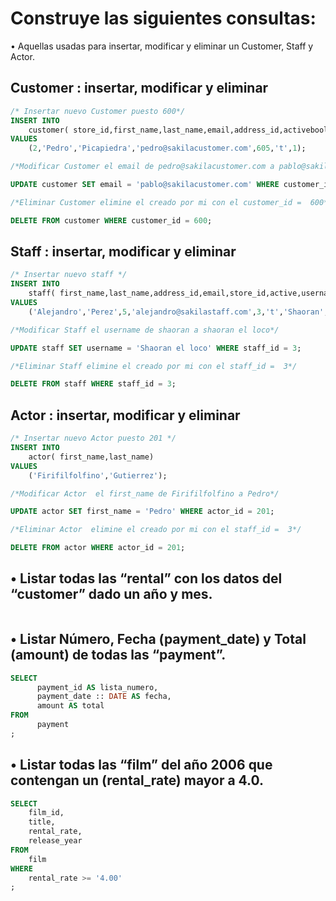 # Construye las siguientes consultas:

• Aquellas usadas para insertar, modificar y eliminar un Customer, Staff y Actor.

## Customer : insertar, modificar y eliminar

```sql
/* Insertar nuevo Customer puesto 600*/
INSERT INTO
	customer( store_id,first_name,last_name,email,address_id,activebool,active)
VALUES
	(2,'Pedro','Picapiedra','pedro@sakilacustomer.com',605,'t',1);

/*Modificar Customer el email de pedro@sakilacustomer.com a pablo@sakilacustomer.com*/

UPDATE customer SET email = 'pablo@sakilacustomer.com' WHERE customer_id = 600;

/*Eliminar Customer elimine el creado por mi con el customer_id =  600*/

DELETE FROM customer WHERE customer_id = 600;

```

## Staff : insertar, modificar y eliminar

```sql
/* Insertar nuevo staff */
INSERT INTO
	staff( first_name,last_name,address_id,email,store_id,active,username,password)
VALUES
	('Alejandro','Perez',5,'alejandro@sakilastaff.com',3,'t','Shaoran','8cb2237d0679ca88db6464eac60da97487597545');

/*Modificar Staff el username de shaoran a shaoran el loco*/

UPDATE staff SET username = 'Shaoran el loco' WHERE staff_id = 3;

/*Eliminar Staff elimine el creado por mi con el staff_id =  3*/

DELETE FROM staff WHERE staff_id = 3;

```

## Actor : insertar, modificar y eliminar

```sql
/* Insertar nuevo Actor puesto 201 */
INSERT INTO
	actor( first_name,last_name)
VALUES
	('Firifilfolfino','Gutierrez');

/*Modificar Actor  el first_name de Firifilfolfino a Pedro*/

UPDATE actor SET first_name = 'Pedro' WHERE actor_id = 201;

/*Eliminar Actor  elimine el creado por mi con el staff_id =  3*/

DELETE FROM actor WHERE actor_id = 201;

```

## • Listar todas las “rental” con los datos del “customer” dado un año y mes.

```sql


```

## • Listar Número, Fecha (payment_date) y Total (amount) de todas las “payment”.

```sql
SELECT
	  payment_id AS lista_numero,
	  payment_date :: DATE AS fecha,
	  amount AS total
FROM
	  payment
;

```

## • Listar todas las “film” del año 2006 que contengan un (rental_rate) mayor a 4.0.

```sql
SELECT
	film_id,
	title,
	rental_rate,
	release_year
FROM
	film
WHERE
	rental_rate >= '4.00'
;

```
